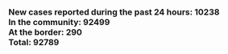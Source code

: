### New cases reported during the past 24 hours: 10238<br/>In the community: 92499<br/>At the border: 290<br/>Total: 92789